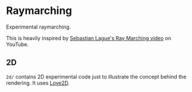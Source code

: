 
# Raymarching

Experimental raymarching.

This is heavily inspired by [Sebastian Lague's Ray Marching video](https://www.youtube.com/watch?v=Cp5WWtMoeKg) on YouTube.

## 2D

`2d/` contains 2D experimental code just to illustrate the concept behind the rendering. It uses [Love2D](love2d.org).
